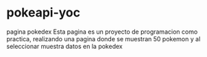 # pokeapi-yoc
pagina pokedex
Esta pagina es un proyecto de programacion como practica, realizando una pagina donde se muestran 50 pokemon y al seleccionar muestra datos en la pokedex
